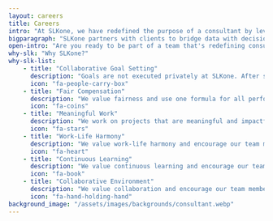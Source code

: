 ```yaml
---
layout: careers
title: Careers
intro: "At SLKone, we have redefined the purpose of a consultant by leveraging our expertise for greater client results as well as personal and professional satisfaction. Whereas a typical consultant is measured by the hours billed, a SLKone team member is driven by the desire to deliver successful outcomes for our clients."
bigparagraph: "SLKone partners with clients to bridge data with decision making to generate enterprise value. What makes SLKone different is how we approach the intersection of business generalist and data scientist. Historically, that has been accomplished through the "data translator" model where management consultants work with data science teams to derive insights. We challenge that model and believe there have been enough advancements in open-source research, education, and resources to apply data science principles and models to our projects. In other words, we're consultants who can code and see that as the long-term model for success."
open-intro: "Are you ready to be part of a team that's redefining consulting? Explore our open positions and find out how you can make an impact with SLKone."
why-slk: "Why SLKone?"
why-slk-list:
    - title: "Collaborative Goal Setting"
      description: "Goals are not executed privately at SLKone. After setting individual goals, team members share their goals with each other and commit to helping one another deliver those goals; everyone succeeds together."
      icon: "fa-people-carry-box"
    - title: "Fair Compensation"
      description: "We value fairness and use one formula for all performance rewards. Founders, partners, managers, and consultants all earn within the same operating model."
      icon: "fa-coins"
    - title: "Meaningful Work"
      description: "We work on projects that are meaningful and impactful. We are not a firm that does "consulting" - we are a firm that solves our clients problems."
      icon: "fa-stars"
    - title: "Work-Life Harmony"
      description: "We value work-life harmony and encourage our team members to have a life outside of work. We believe that this allows our team members to be more productive and happy in their personal and professional lives."
      icon: "fa-heart"
    - title: "Continuous Learning"
      description: "We value continuous learning and encourage our team members to learn new skills and knowledge. We believe that this allows our team members to be more effective in their roles and to grow as professionals."
      icon: "fa-book"
    - title: "Collaborative Environment"
      description: "We value collaboration and encourage our team members to work together to deliver the best results for our clients. We believe that this allows our team members to be more effective in their roles and to grow as professionals."
      icon: "fa-hand-holding-hand" 
background_image: "/assets/images/backgrounds/consultant.webp"
---
```


